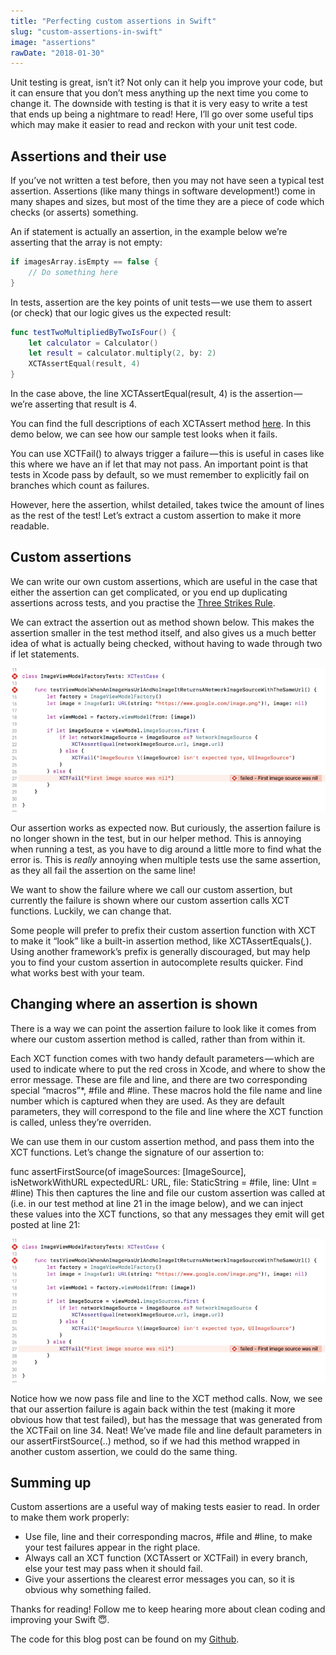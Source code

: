 ```yaml
---
title: "Perfecting custom assertions in Swift"
slug: "custom-assertions-in-swift"
image: "assertions"
rawDate: "2018-01-30"
---
```

Unit testing is great, isn’t it? Not only can it help you improve your code, but it can ensure that you don’t mess anything up the next time you come to change it. The downside with testing is that it is very easy to write a test that ends up being a nightmare to read! Here, I’ll go over some useful tips which may make it easier to read and reckon with your unit test code.

## Assertions and their use

If you’ve not written a test before, then you may not have seen a typical test assertion. Assertions (like many things in software development!) come in many shapes and sizes, but most of the time they are a piece of code which checks (or asserts) something.

An if statement is actually an assertion, in the example below we’re asserting that the array is not empty:

```swift
if imagesArray.isEmpty == false {
    // Do something here
}
```

In tests, assertion are the key points of unit tests — we use them to assert (or check) that our logic gives us the expected result:

```swift
func testTwoMultipliedByTwoIsFour() {
    let calculator = Calculator()
    let result = calculator.multiply(2, by: 2)
    XCTAssertEqual(result, 4)
}
```

In the case above, the line XCTAssertEqual(result, 4) is the assertion — we’re asserting that result is 4.

You can find the full descriptions of each XCTAssert method [here](https://developer.apple.com/documentation/xctest). In this demo below, we can see how our sample test looks when it fails.

You can use XCTFail() to always trigger a failure — this is useful in cases like this where we have an if let that may not pass. An important point is that tests in Xcode pass by default, so we must remember to explicitly fail on branches which count as failures.

However, here the assertion, whilst detailed, takes twice the amount of lines as the rest of the test! Let’s extract a custom assertion to make it more readable.

## Custom assertions

We can write our own custom assertions, which are useful in the case that either the assertion can get complicated, or you end up duplicating assertions across tests, and you practise the [Three Strikes Rule](http://wiki.c2.com/?ThreeStrikesAndYouRefactor).

We can extract the assertion out as method shown below. This makes the assertion smaller in the test method itself, and also gives us a much better idea of what is actually being checked, without having to wade through two if let statements.

![Using a custom assertion, but it isn’t failing within our test!](assertions-inline-1.png)

Our assertion works as expected now. But curiously, the assertion failure is no longer shown in the test, but in our helper method. This is annoying when running a test, as you have to dig around a little more to find what the error is. This is _really_ annoying when multiple tests use the same assertion, as they all fail the assertion on the same line!

We want to show the failure where we call our custom assertion, but currently the failure is shown where our custom assertion calls XCT functions. Luckily, we can change that.

Some people will prefer to prefix their custom assertion function with XCT to make it “look” like a built-in assertion method, like XCTAssertEquals(_,_). Using another framework’s prefix is generally discouraged, but may help you to find your custom assertion in autocomplete results quicker. Find what works best with your team.

## Changing where an assertion is shown

There is a way we can point the assertion failure to look like it comes from where our custom assertion method is called, rather than from within it.

Each XCT function comes with two handy default parameters — which are used to indicate where to put the red cross in Xcode, and where to show the error message. These are file and line, and there are two corresponding special “macros”*, #file and #line. These macros hold the file name and line number which is captured when they are used. As they are default parameters, they will correspond to the file and line where the XCT function is called, unless they’re overriden.

We can use them in our custom assertion method, and pass them into the XCT functions. Let’s change the signature of our assertion to:

func assertFirstSource(of imageSources: [ImageSource], isNetworkWithURL expectedURL: URL, file: StaticString = #file, line: UInt = #line)
This then captures the line and file our custom assertion was called at (i.e. in our test method at line 21 in the image below), and we can inject these values into the XCT functions, so that any messages they emit will get posted at line 21:

![Using #file and #line to make your custom assertion fail correctly](assertions-inline-1.png)

Notice how we now pass file and line to the XCT method calls. Now, we see that our assertion failure is again back within the test (making it more obvious how that test failed), but has the message that was generated from the XCTFail on line 34. Neat! We’ve made file and line default parameters in our assertFirstSource(..) method, so if we had this method wrapped in another custom assertion, we could do the same thing.

## Summing up

Custom assertions are a useful way of making tests easier to read. In order to make them work properly:

- Use file, line and their corresponding macros, #file and #line, to make your test failures appear in the right place.
- Always call an XCT function (XCTAssert or XCTFail) in every branch, else your test may pass when it should fail.
- Give your assertions the clearest error messages you can, so it is obvious why something failed.

Thanks for reading! Follow me to keep hearing more about clean coding and improving your Swift 😇.

The code for this blog post can be found on my [Github](https://github.com/amlcurran/Blog-Post-Demos/blob/master/Blog%20Post%20DemosTests/ImageViewModelFactoryTests.swift).

